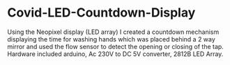 # Covid-LED-Countdown-Display
Using the Neopixel display (LED array) I created a countdown mechanism displaying the time for washing hands which was placed behind a 2 way mirror and used the flow sensor to detect the opening or closing of the tap.  Hardware included arduino, Ac 230V to DC 5V converter, 2812B LED Array.
